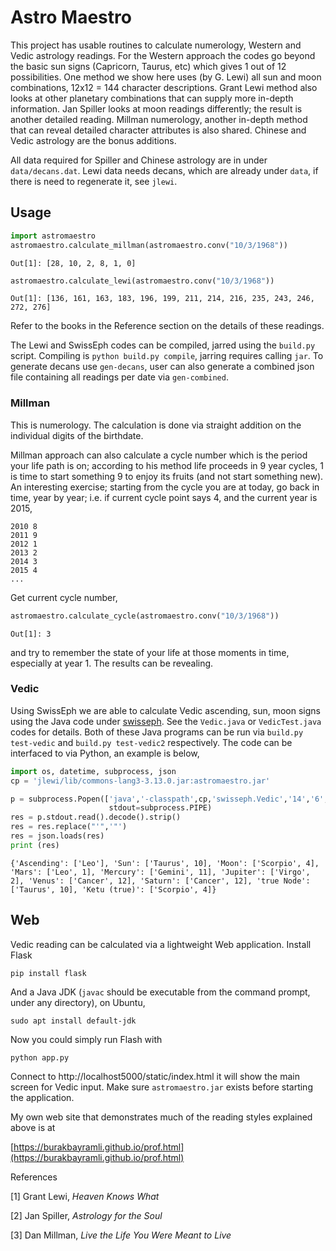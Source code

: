 # Astro Maestro

This project has usable routines to calculate numerology, Western and
Vedic astrology readings. For the Western approach the codes go beyond
the basic sun signs (Capricorn, Taurus, etc) which gives 1 out of 12
possibilities. One method we show here uses (by G. Lewi) all sun and
moon combinations, 12x12 = 144 character descriptions. Grant Lewi
method also looks at other planetary combinations that can supply more
in-depth information. Jan Spiller looks at moon readings differently;
the result is another detailed reading. Millman numerology, another
in-depth method that can reveal detailed character attributes is also
shared. Chinese and Vedic astrology are the bonus additions.

All data required for Spiller and Chinese astrology are in under
`data/decans.dat`.  Lewi data needs decans, which are already under
`data`, if there is need to regenerate it, see `jlewi`.

## Usage

```python
import astromaestro
astromaestro.calculate_millman(astromaestro.conv("10/3/1968"))
```

```text
Out[1]: [28, 10, 2, 8, 1, 0]
```

```python
astromaestro.calculate_lewi(astromaestro.conv("10/3/1968"))
```

```text
Out[1]: [136, 161, 163, 183, 196, 199, 211, 214, 216, 235, 243, 246, 272, 276]
```

Refer to the books in the Reference section on the details of these
readings.

The Lewi and SwissEph codes can be compiled, jarred using the
`build.py` script. Compiling is `python build.py compile`, jarring
requires calling `jar`. To generate decans use `gen-decans`, user can
also generate a combined json file containing all readings per date
via `gen-combined`.

### Millman

This is numerology. The calculation is done via straight addition on the
individual digits of the birthdate.

Millman approach can also calculate a cycle number which is the period
your life path is on; according to his method life proceeds in 9 year
cycles, 1 is time to start something 9 to enjoy its fruits (and not
start something new). An interesting exercise; starting from the cycle
you are at today, go back in time, year by year; i.e. if current cycle
point says 4, and the current year is 2015,

```
2010 8
2011 9
2012 1
2013 2
2014 3
2015 4
...
```

Get current cycle number,

```python
astromaestro.calculate_cycle(astromaestro.conv("10/3/1968"))
```

```text
Out[1]: 3
```

and try to remember the state of your life at those moments in
time, especially at year 1. The results can be revealing.

### Vedic

Using SwissEph we are able to calculate Vedic ascending, sun, moon
signs using the Java code under
[swisseph](jlewi/src/java/swisseph). See the `Vedic.java` or
`VedicTest.java` codes for details. Both of these Java programs can be
run via `build.py test-vedic` and `build.py test-vedic2`
respectively. The code can be interfaced to via Python, an example is
below,

```python
import os, datetime, subprocess, json
cp = 'jlewi/lib/commons-lang3-3.13.0.jar:astromaestro.jar'

p = subprocess.Popen(['java','-classpath',cp,'swisseph.Vedic','14','6','1946','11','40.70','-73.79','-5'],
                      stdout=subprocess.PIPE)
res = p.stdout.read().decode().strip()
res = res.replace("'",'"')
res = json.loads(res)
print (res)
```

```text
{'Ascending': ['Leo'], 'Sun': ['Taurus', 10], 'Moon': ['Scorpio', 4],
'Mars': ['Leo', 1], 'Mercury': ['Gemini', 11], 'Jupiter': ['Virgo',
2], 'Venus': ['Cancer', 12], 'Saturn': ['Cancer', 12], 'true Node':
['Taurus', 10], 'Ketu (true)': ['Scorpio', 4]}
```

## Web

Vedic reading can be calculated via a lightweight Web
application. Install Flask

```
pip install flask
```

And a Java JDK (`javac` should be executable from the command prompt,
under any directory), on Ubuntu,

```
sudo apt install default-jdk
```

Now you could simply run Flash with

```
python app.py
```

Connect to http://localhost5000/static/index.html it will show the
main screen for Vedic input. Make sure `astromaestro.jar` exists
before starting the application.

My own web site that demonstrates much of the reading styles explained
above is at

[https://burakbayramli.github.io/prof.html](https://burakbayramli.github.io/prof.html)

References

[1] Grant Lewi, *Heaven Knows What*

[2] Jan Spiller, *Astrology for the Soul*

[3] Dan Millman, *Live the Life You Were Meant to Live*

